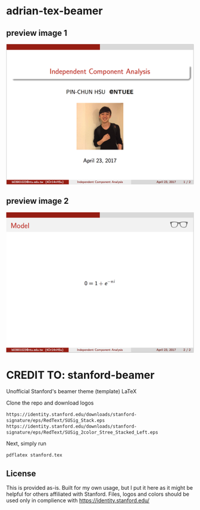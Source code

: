 # adrian-tex-beamer

## preview image 1
![img1](./img/img1.png)

## preview image 2
![img2](./img/img2.png)

# CREDIT TO: stanford-beamer
Unofficial Stanford's beamer theme (template) LaTeX

Clone the repo and download logos

    https://identity.stanford.edu/downloads/stanford-signature/eps/RedText/SUSig_Stack.eps
    https://identity.stanford.edu/downloads/stanford-signature/eps/RedText/SUSig_2color_Stree_Stacked_Left.eps

Next, simply run

    pdflatex stanford.tex

## License

This is provided as-is. Built for my own usage, but I put it here as it might be helpful for others affiliated with Stanford. Files, logos and colors should be used only in complience with https://identity.stanford.edu/
